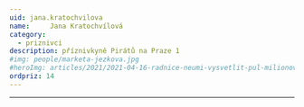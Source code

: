 ```yaml
---
uid: jana.kratochvilova
name:     Jana Kratochvílová
category:
  - priznivci
description: příznivkyně Pirátů na Praze 1
#img: people/marketa-jezkova.jpg
#heroImg: articles/2021/2021-04-16-radnice-neumi-vysvetlit-pul-milionovy-pro-valentu.jpg
ordpriz: 14
---
```



---
